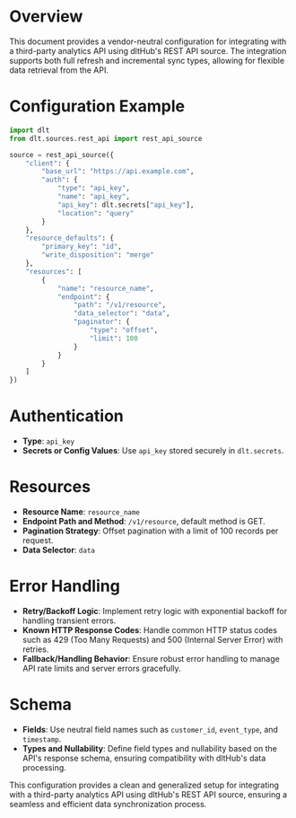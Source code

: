 # Overview

This document provides a vendor-neutral configuration for integrating with a third-party analytics API using dltHub's REST API source. The integration supports both full refresh and incremental sync types, allowing for flexible data retrieval from the API.

# Configuration Example

```python
import dlt
from dlt.sources.rest_api import rest_api_source

source = rest_api_source({
    "client": {
        "base_url": "https://api.example.com",
        "auth": {
            "type": "api_key",
            "name": "api_key",
            "api_key": dlt.secrets["api_key"],
            "location": "query"
        }
    },
    "resource_defaults": {
        "primary_key": "id",
        "write_disposition": "merge"
    },
    "resources": [
        {
            "name": "resource_name",
            "endpoint": {
                "path": "/v1/resource",
                "data_selector": "data",
                "paginator": {
                    "type": "offset",
                    "limit": 100
                }
            }
        }
    ]
})
```

# Authentication

- **Type**: `api_key`
- **Secrets or Config Values**: Use `api_key` stored securely in `dlt.secrets`.

# Resources

- **Resource Name**: `resource_name`
- **Endpoint Path and Method**: `/v1/resource`, default method is GET.
- **Pagination Strategy**: Offset pagination with a limit of 100 records per request.
- **Data Selector**: `data`

# Error Handling

- **Retry/Backoff Logic**: Implement retry logic with exponential backoff for handling transient errors.
- **Known HTTP Response Codes**: Handle common HTTP status codes such as 429 (Too Many Requests) and 500 (Internal Server Error) with retries.
- **Fallback/Handling Behavior**: Ensure robust error handling to manage API rate limits and server errors gracefully.

# Schema

- **Fields**: Use neutral field names such as `customer_id`, `event_type`, and `timestamp`.
- **Types and Nullability**: Define field types and nullability based on the API's response schema, ensuring compatibility with dltHub's data processing.

This configuration provides a clean and generalized setup for integrating with a third-party analytics API using dltHub's REST API source, ensuring a seamless and efficient data synchronization process.